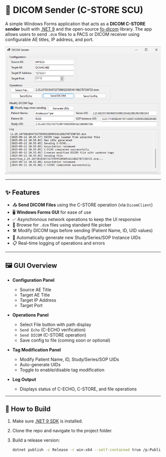 # 🩻 DICOM Sender (C-STORE SCU)

A simple Windows Forms application that acts as a **DICOM C-STORE sender** built with [.NET 9](https://dotnet.microsoft.com/en-us/download/dotnet/9.0) and the open-source [fo-dicom](https://github.com/fo-dicom/fo-dicom) library. The app allows users to send `.dcm` files to a PACS or DICOM receiver using configurable AE titles, IP address, and port.

![DICOM Sender Screenshot](./screenshot.png)

---

## ✨ Features

- 📤 **Send DICOM Files** using the C-STORE operation (via `DicomClient`)
- 🖥 **Windows Forms GUI** for ease of use
- ✅ Asynchronous network operations to keep the UI responsive
- 📂 Browse for `.dcm` files using standard file picker
- 🛠 Modify DICOM tags before sending (Patient Name, ID, UID values)
- 🔁 Automatically generate new Study/Series/SOP Instance UIDs
- 📋 Real-time logging of operations and errors

---

## 🖼 GUI Overview

- **Configuration Panel**  
  - Source AE Title  
  - Target AE Title  
  - Target IP Address  
  - Target Port  

- **Operations Panel**  
  - Select File button with path display  
  - `Send Echo` (C-ECHO verification)  
  - `Send DICOM` (C-STORE operation)  
  - Save config to file (coming soon or optional)

- **Tag Modification Panel**  
  - Modify Patient Name, ID, Study/Series/SOP UIDs  
  - Auto-generate UIDs  
  - Toggle to enable/disable tag modification

- **Log Output**  
  - Displays status of C-ECHO, C-STORE, and file operations  

---

## 🚀 How to Build

1. Make sure [.NET 9 SDK](https://dotnet.microsoft.com/en-us/download/dotnet/9.0) is installed.
2. Clone the repo and navigate to the project folder.
3. Build a release version:

   ```bash
   dotnet publish -c Release -r win-x64 --self-contained true /p:PublishSingleFile=true
